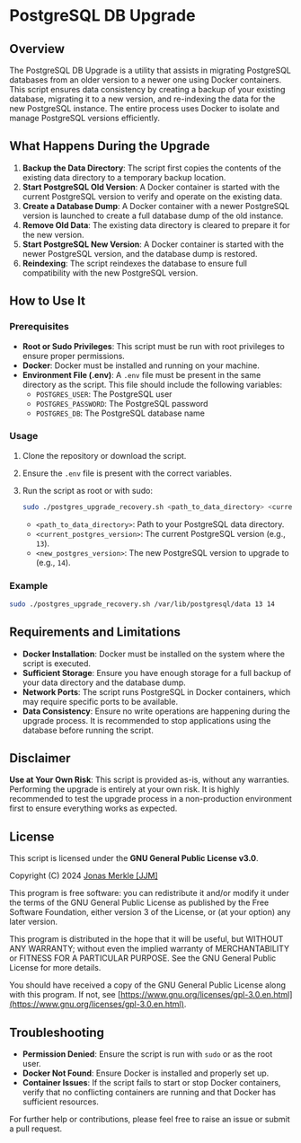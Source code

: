 # PostgreSQL DB Upgrade

## Overview

The PostgreSQL DB Upgrade is a utility that assists in migrating PostgreSQL databases from an older version to a newer one using Docker containers. This script ensures data consistency by creating a backup of your existing database, migrating it to a new version, and re-indexing the data for the new PostgreSQL instance. The entire process uses Docker to isolate and manage PostgreSQL versions efficiently.

## What Happens During the Upgrade

1. **Backup the Data Directory**: The script first copies the contents of the existing data directory to a temporary backup location.
2. **Start PostgreSQL Old Version**: A Docker container is started with the current PostgreSQL version to verify and operate on the existing data.
3. **Create a Database Dump**: A Docker container with a newer PostgreSQL version is launched to create a full database dump of the old instance.
4. **Remove Old Data**: The existing data directory is cleared to prepare it for the new version.
5. **Start PostgreSQL New Version**: A Docker container is started with the newer PostgreSQL version, and the database dump is restored.
6. **Reindexing**: The script reindexes the database to ensure full compatibility with the new PostgreSQL version.

## How to Use It

### Prerequisites

- **Root or Sudo Privileges**: This script must be run with root privileges to ensure proper permissions.
- **Docker**: Docker must be installed and running on your machine.
- **Environment File (.env)**: A `.env` file must be present in the same directory as the script. This file should include the following variables:
  - `POSTGRES_USER`: The PostgreSQL user
  - `POSTGRES_PASSWORD`: The PostgreSQL password
  - `POSTGRES_DB`: The PostgreSQL database name

### Usage

1. Clone the repository or download the script.
2. Ensure the `.env` file is present with the correct variables.
3. Run the script as root or with sudo:

   ```bash
   sudo ./postgres_upgrade_recovery.sh <path_to_data_directory> <current_postgres_version> <new_postgres_version>
   ```

   - `<path_to_data_directory>`: Path to your PostgreSQL data directory.
   - `<current_postgres_version>`: The current PostgreSQL version (e.g., `13`).
   - `<new_postgres_version>`: The new PostgreSQL version to upgrade to (e.g., `14`).

### Example

```bash
sudo ./postgres_upgrade_recovery.sh /var/lib/postgresql/data 13 14
```

## Requirements and Limitations

- **Docker Installation**: Docker must be installed on the system where the script is executed.
- **Sufficient Storage**: Ensure you have enough storage for a full backup of your data directory and the database dump.
- **Network Ports**: The script runs PostgreSQL in Docker containers, which may require specific ports to be available.
- **Data Consistency**: Ensure no write operations are happening during the upgrade process. It is recommended to stop applications using the database before running the script.

## Disclaimer

**Use at Your Own Risk**: This script is provided as-is, without any warranties. Performing the upgrade is entirely at your own risk. It is highly recommended to test the upgrade process in a non-production environment first to ensure everything works as expected.

## License

This script is licensed under the **GNU General Public License v3.0**.

Copyright (C) 2024 [Jonas Merkle [JJM]](mailto:jonas@jjm.one?subject=%5BGitHub%5D%3A%20PostgreSQL%20DB%20Upgrade)

This program is free software: you can redistribute it and/or modify it under the terms of the GNU General Public License as published by the Free Software Foundation, either version 3 of the License, or (at your option) any later version.

This program is distributed in the hope that it will be useful, but WITHOUT ANY WARRANTY; without even the implied warranty of MERCHANTABILITY or FITNESS FOR A PARTICULAR PURPOSE. See the GNU General Public License for more details.

You should have received a copy of the GNU General Public License along with this program. If not, see [https://www.gnu.org/licenses/gpl-3.0.en.html](https://www.gnu.org/licenses/gpl-3.0.en.html).

## Troubleshooting

- **Permission Denied**: Ensure the script is run with `sudo` or as the root user.
- **Docker Not Found**: Ensure Docker is installed and properly set up.
- **Container Issues**: If the script fails to start or stop Docker containers, verify that no conflicting containers are running and that Docker has sufficient resources.

For further help or contributions, please feel free to raise an issue or submit a pull request.
